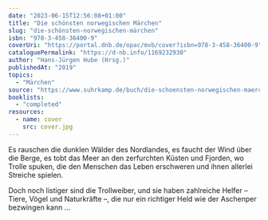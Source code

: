 ```yaml
---
date: "2023-06-15T12:56:08+01:00"
title: "Die schönsten norwegischen Märchen"
slug: "die-schönsten-norwegischen-märchen"
isbn: "978-3-458-36400-9"
coverUri: "https://portal.dnb.de/opac/mvb/cover?isbn=978-3-458-36400-9"
cataloguePermalink: "https://d-nb.info/1169232930"
author: "Hans-Jürgen Hube (Hrsg.)"
publishedAt: "2019"
topics:
  - "Märchen"
source: "https://www.suhrkamp.de/buch/die-schoensten-norwegischen-maerchen-t-9783458364009"
booklists:
  - "completed"
resources:
  - name: cover
    src: cover.jpg
---
```

Es rauschen die dunklen Wälder des Nordlandes, es faucht der Wind über die 
Berge, es tobt das Meer an den zerfurchten Küsten und Fjorden, wo Trolle spuken, 
die den Menschen das Leben erschweren und ihnen allerlei Streiche spielen.

Doch noch listiger sind die Trollweiber, und sie haben zahlreiche Helfer – 
Tiere, Vögel und Naturkräfte –, die nur ein richtiger Held wie der Aschenper 
bezwingen kann ...